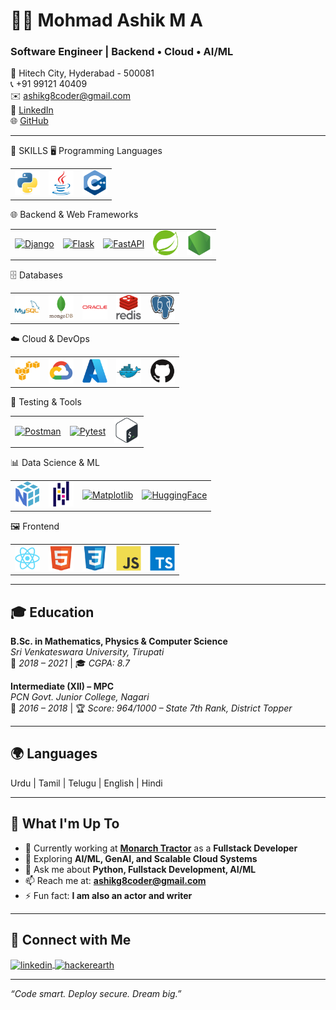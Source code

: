 # 👨‍💻 Mohmad Ashik M A

### Software Engineer | Backend • Cloud • AI/ML  
📍 Hitech City, Hyderabad - 500081  
📞 +91 99121 40409  
✉️ ashikg8coder@gmail.com  
🔗 [LinkedIn](https://linkedin.com/in/mohmadashik)  
🌐 [GitHub](https://github.com/mohmadashik)

---
🔧 SKILLS
🖥️ Programming Languages
<table> <tr> <td><a href="https://www.python.org" target="_blank"><img src="https://raw.githubusercontent.com/devicons/devicon/master/icons/python/python-original.svg" alt="Python" width="40" height="40"/></a></td> <td><a href="https://www.java.com" target="_blank"><img src="https://raw.githubusercontent.com/devicons/devicon/master/icons/java/java-original.svg" alt="Java" width="40" height="40"/></a></td> <td><a href="https://www.w3schools.com/cpp/" target="_blank"><img src="https://raw.githubusercontent.com/devicons/devicon/master/icons/cplusplus/cplusplus-original.svg" alt="C++" width="40" height="40"/></a></td> </tr> </table>
🌐 Backend & Web Frameworks
<table> <tr> <td><a href="https://www.djangoproject.com/" target="_blank"><img src="https://cdn.worldvectorlogo.com/logos/django.svg" alt="Django" width="40" height="40"/></a></td> <td><a href="https://flask.palletsprojects.com/" target="_blank"><img src="https://www.vectorlogo.zone/logos/pocoo_flask/pocoo_flask-icon.svg" alt="Flask" width="40" height="40"/></a></td> <td><a href="https://fastapi.tiangolo.com/" target="_blank"><img src="https://cdn.worldvectorlogo.com/logos/fastapi.svg" alt="FastAPI" width="40" height="40"/></a></td> <td><a href="https://spring.io/" target="_blank"><img src="https://raw.githubusercontent.com/devicons/devicon/master/icons/spring/spring-original.svg" alt="Spring" width="40" height="40"/></a></td> <td><a href="https://nodejs.org" target="_blank"><img src="https://raw.githubusercontent.com/devicons/devicon/master/icons/nodejs/nodejs-original.svg" alt="Node.js" width="40" height="40"/></a></td> </tr> </table>
🗄️ Databases
<table> <tr> <td><a href="https://www.mysql.com/" target="_blank"><img src="https://raw.githubusercontent.com/devicons/devicon/master/icons/mysql/mysql-original-wordmark.svg" alt="MySQL" width="40" height="40"/></a></td> <td><a href="https://www.mongodb.com/" target="_blank"><img src="https://raw.githubusercontent.com/devicons/devicon/master/icons/mongodb/mongodb-original-wordmark.svg" alt="MongoDB" width="40" height="40"/></a></td> <td><a href="https://www.oracle.com/" target="_blank"><img src="https://raw.githubusercontent.com/devicons/devicon/master/icons/oracle/oracle-original.svg" alt="Oracle" width="40" height="40"/></a></td> <td><a href="https://redis.io/" target="_blank"><img src="https://raw.githubusercontent.com/devicons/devicon/master/icons/redis/redis-original-wordmark.svg" alt="Redis" width="40" height="40"/></a></td> <td><a href="https://www.postgresql.org/" target="_blank"><img src="https://raw.githubusercontent.com/devicons/devicon/master/icons/postgresql/postgresql-original.svg" alt="PostgreSQL" width="40" height="40"/></a></td> </tr> </table>
☁️ Cloud & DevOps
<table> <tr> <td><a href="https://aws.amazon.com/" target="_blank"><img src="https://raw.githubusercontent.com/devicons/devicon/master/icons/amazonwebservices/amazonwebservices-original.svg" alt="AWS" width="40" height="40"/></a></td> <td><a href="https://cloud.google.com/" target="_blank"><img src="https://raw.githubusercontent.com/devicons/devicon/master/icons/googlecloud/googlecloud-original.svg" alt="GCP" width="40" height="40"/></a></td> <td><a href="https://azure.microsoft.com/" target="_blank"><img src="https://raw.githubusercontent.com/devicons/devicon/master/icons/azure/azure-original.svg" alt="Azure" width="40" height="40"/></a></td> <td><a href="https://www.docker.com/" target="_blank"><img src="https://raw.githubusercontent.com/devicons/devicon/master/icons/docker/docker-original.svg" alt="Docker" width="40" height="40"/></a></td> <td><a href="https://github.com/" target="_blank"><img src="https://raw.githubusercontent.com/devicons/devicon/master/icons/github/github-original.svg" alt="GitHub" width="40" height="40"/></a></td> </tr> </table>
🧪 Testing & Tools
<table> <tr> <td><a href="https://www.postman.com/" target="_blank"><img src="https://www.vectorlogo.zone/logos/getpostman/getpostman-icon.svg" alt="Postman" width="40" height="40"/></a></td> <td><a href="https://docs.pytest.org/" target="_blank"><img src="https://img.icons8.com/color/48/000000/test-tube.png" alt="Pytest" width="40" height="40"/></a></td> <td><a href="https://www.gnu.org/software/bash/" target="_blank"><img src="https://raw.githubusercontent.com/devicons/devicon/master/icons/bash/bash-original.svg" alt="Bash" width="40" height="40"/></a></td> </tr> </table>
📊 Data Science & ML
<table> <tr> <td><a href="https://numpy.org/" target="_blank"><img src="https://raw.githubusercontent.com/devicons/devicon/master/icons/numpy/numpy-original.svg" alt="NumPy" width="40" height="40"/></a></td> <td><a href="https://pandas.pydata.org/" target="_blank"><img src="https://raw.githubusercontent.com/devicons/devicon/master/icons/pandas/pandas-original.svg" alt="Pandas" width="40" height="40"/></a></td> <td><a href="https://matplotlib.org/" target="_blank"><img src="https://matplotlib.org/_static/logo2_compressed.svg" alt="Matplotlib" width="40" height="40"/></a></td> <td><a href="https://huggingface.co/" target="_blank"><img src="https://avatars.githubusercontent.com/u/25720743?s=200&v=4" alt="HuggingFace" width="40" height="40"/></a></td> </tr> </table>
🖼️ Frontend
<table> <tr> <td><a href="https://reactjs.org/" target="_blank"><img src="https://raw.githubusercontent.com/devicons/devicon/master/icons/react/react-original.svg" alt="React" width="40" height="40"/></a></td> <td><a href="https://developer.mozilla.org/en-US/docs/Web/HTML" target="_blank"><img src="https://raw.githubusercontent.com/devicons/devicon/master/icons/html5/html5-original.svg" alt="HTML5" width="40" height="40"/></a></td> <td><a href="https://developer.mozilla.org/en-US/docs/Web/CSS" target="_blank"><img src="https://raw.githubusercontent.com/devicons/devicon/master/icons/css3/css3-original.svg" alt="CSS3" width="40" height="40"/></a></td> <td><a href="https://www.javascript.com/" target="_blank"><img src="https://raw.githubusercontent.com/devicons/devicon/master/icons/javascript/javascript-original.svg" alt="JavaScript" width="40" height="40"/></a></td> <td><a href="https://www.typescriptlang.org/" target="_blank"><img src="https://raw.githubusercontent.com/devicons/devicon/master/icons/typescript/typescript-original.svg" alt="TypeScript" width="40" height="40"/></a></td> </tr> </table>


---

## 🎓 Education

**B.Sc. in Mathematics, Physics & Computer Science**  
*Sri Venkateswara University, Tirupati*  
📅 *2018 – 2021* | 🎓 *CGPA: 8.7*

**Intermediate (XII) – MPC**  
*PCN Govt. Junior College, Nagari*  
📅 *2016 – 2018* | 🏆 *Score: 964/1000 – State 7th Rank, District Topper*

---

## 🌍 Languages
Urdu | Tamil | Telugu | English | Hindi

---

## 🔭 What I'm Up To

- 🔭 Currently working at [**Monarch Tractor**](https://www.monarchtractor.com/) as a **Fullstack Developer**
- 🌱 Exploring **AI/ML, GenAI, and Scalable Cloud Systems**
- 💬 Ask me about **Python, Fullstack Development, AI/ML**
- 📫 Reach me at: **ashikg8coder@gmail.com**
- ⚡ Fun fact: **I am also an actor and writer**

---

## 🤝 Connect with Me

<p align="left">
  <a href="https://linkedin.com/in/mohmadashik" target="blank">
    <img align="center" src="https://raw.githubusercontent.com/rahuldkjain/github-profile-readme-generator/master/src/images/icons/Social/linked-in-alt.svg" alt="linkedin" height="30" width="40" />
  </a>
  <a href="https://www.hackerearth.com/@ashik_g" target="blank">
    <img align="center" src="https://raw.githubusercontent.com/rahuldkjain/github-profile-readme-generator/master/src/images/icons/Social/hackerearth.svg" alt="hackerearth" height="30" width="40" />
  </a>
</p>

---

_“Code smart. Deploy secure. Dream big.”_

